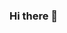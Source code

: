 ### Hi there 👋

<!--
**elvinhuseynov/elvinhuseynov** is a ✨ _special_ ✨ repository because its `README.md` (this file) appears on your GitHub profile.

Here are some ideas to get you started:

- 🔭 I’m currently working on Vue.js
- 🌱 I’m currently learning Node.js
- 👯 I’m looking to collaborate on Vue.js
- 🤔 I’m looking for help with AWS
-->
